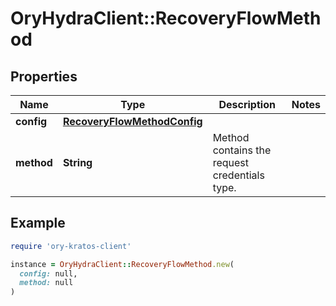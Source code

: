 # OryHydraClient::RecoveryFlowMethod

## Properties

| Name | Type | Description | Notes |
| ---- | ---- | ----------- | ----- |
| **config** | [**RecoveryFlowMethodConfig**](RecoveryFlowMethodConfig.md) |  |  |
| **method** | **String** | Method contains the request credentials type. |  |

## Example

```ruby
require 'ory-kratos-client'

instance = OryHydraClient::RecoveryFlowMethod.new(
  config: null,
  method: null
)
```

